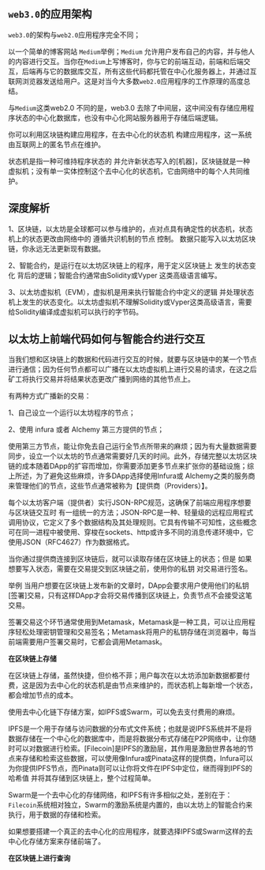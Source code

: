 ## `web3.0`的应用架构

`web3.0`的架构与`web2.0`应用程序完全不同；

以一个简单的博客网站 `Medium`举例；`Medium` 允许用户发布自己的内容，并与他人的内容进行交互。当你在`Medium`上写博客时，你与它的前端互动，前端和后端交互，后端再与它的数据库交互，所有这些代码都托管在中心化服务器上，并通过互联网浏览器发送给用户。这是对当今大多数`web2.0`应用程序的工作原理的高度总结。

与`Medium`这类web2.0 不同的是，web3.0 去除了中间层，这中间没有存储应用程序状态的中心化数据库，也没有中心化网站服务器用于存储后端逻辑。

你可以利用区块链构建应用程序，在去中心化的状态机 构建应用程序，这一系统由互联网上的匿名节点在维护。

状态机是指一种可维持程序状态的 并允许新状态写入的[机器]，区块链就是一种虚拟机；没有单一实体控制这个去中心化的状态机，它由网络中的每个人共同维护。


## 深度解析

1、区块链，以太坊是全球都可以参与维护的，点对点具有确定性的状态机，状态机上的状态更改由网络中的 遵循共识机制的节点 控制。 数据只能写入以太坊区块链，你永远无法更新现有数据。

2、智能合约，是运行在以太坊区块链上的程序，用于定义区块链上 发生的状态变化 背后的逻辑；智能合约通常由Solidity或Vyper 这类高级语言编写。

3、以太坊虚拟机（EVM），虚拟机是用来执行智能合约中定义的逻辑 并处理状态机上发生的状态变化。以太坊虚拟机不理解Solidity或Vyper这类高级语言，需要给Solidity编译成虚拟机可以执行的字节码。

## 以太坊上前端代码如何与智能合约进行交互

当我们想和区块链上的数据和代码进行交互的时候，就要与区块链中的某一个节点进行通信；因为任何节点都可以广播在以太坊虚拟机上进行交易的请求，在这之后矿工将执行交易并将结果状态更改广播到网络的其他节点上。

有两种方式广播新的交易：

1、自己设立一个运行以太坊程序的节点；

2、使用 infura 或者 Alchemy 第三方提供的节点；

使用第三方节点，能让你免去自己运行全节点所带来的麻烦；因为有大量数据需要同步，设立一个以太坊的节点通常需要好几天的时间。此外，存储完整以太坊区块链的成本随着DApp的扩容而增加，你需要添加更多节点来扩张你的基础设施；综上所述，为了避免这些麻烦，许多DApp选择使用Infura或 Alchemy之类的服务商来管理他们的节点，这些节点通常被称为【提供商（Providers）】。

每个以太坊客户端（提供者）实行JSON-RPC规范，这确保了前端应用程序想要与区块链交互时 有一组统一的方法；JSON-RPC是一种、轻量级的远程应用程式调用协议，它定义了多个数据结构及其处理规则。它具有传输不可知性，这些概念可在同一进程中被使用、穿梭在sockets、http或许多不同的消息传递环境中，它使用JSON（RFC4627）作为数据格式。

当你通过提供商连接到区块链后，就可以读取存储在区块链上的状态；但是 如果想要写入状态，需要在交易提交到区块链之前，使用你的私钥 对交易进行签名。

举例 当用户想要在区块链上发布新的文章时，DApp会要求用户使用他们的私钥[签署]交易，只有这样DApp才会将交易传播到区块链上，负责节点不会接受这笔交易。

签署交易这个环节通常使用到Metamask，Metamask是一种工具，可以让应用程序轻松处理密钥管理和交易签名；Metamask将用户的私钥存储在浏览器中，每当前端需要用户签署交易时，它都会调用Metamask。

**在区块链上存储**

在区块链上存储，虽然快捷，但价格不菲；用户每次在以太坊添加新数据都要付费，这是因为去中心化的状态机是由节点来维护的，而状态机上每新增一个状态，都会增加节点的成本。

使用去中心化链下存储方案，如IPFS或Swarm，可以免去支付费用的麻烦。

IPFS是一个用于存储与访问数据的分布式文件系统；也就是说IPFS系统并不是将数据存储在一个中心化的数据库中，而是将数据分布式存储在P2P网络中，让你随时可以对数据进行检索。[Filecoin]是IPFS的激励层，其作用是激励世界各地的节点来存储和检索这些数据，可以使用像Infura或Pinata这样的提供商，Infura可以为你提供IPFS节点，而Pinata则可以让你将文件在IPFS中定位，继而得到IPFS的哈希值 并将其存储到区块链上，整个过程简单。

Swarm是一个去中心化的存储网络，和IPFS有许多相似之处，差别在于：`Filecoin`系统相对独立，Swarm的激励系统是内置的，由以太坊上的智能合约来执行，用于数据的存储和检索。

如果想要搭建一个真正的去中心化的应用程序，就要选择IPFS或Swarm这样的去中心化存储方案来存储前端了。

**在区块链上进行查询**






